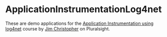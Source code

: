 # ApplicationInstrumentationLog4net
These are demo applications for the [Application Instrumentation using log4net](https://app.pluralsight.com/library/courses/application-instrumentation-log4net/table-of-contents) course by [Jim Christopher](https://app.pluralsight.com/profile/author/jim-christopher) on Pluralsight.
